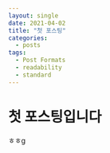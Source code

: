 ```yaml
---
layout: single
date: 2021-04-02
title: "첫 포스팅"
categories:
  - posts
tags:
  - Post Formats
  - readability
  - standard
---
```


# 첫 포스팅입니다

ㅎㅎg
